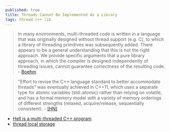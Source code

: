 ```yaml
---
published: true
title: Threads Cannot Be Implemented As a Library
tags: thread c++ lib
---
```

> In many environments, multi-threaded code is written in a language that  was  originally  designed  without  thread  support  (e.g.  C),  to which  a  library  of  threading  primitives  was  subsequently  added. There appears to be a general understanding that this is not the right
approach.  We  provide  specific  arguments  that  a  pure  library approach, in which the compiler is designed independently of threading issues, cannot guarantee correctness of the resulting code. -  [Boehm](https://cs.nyu.edu/~mwalfish/classes/14fa/ref/boehm05threads.pdf)

> "Effort to revise the C++ language standard to better accommodate threads" was eventually achieved in C++11, which uses a separate type for atomic variables (std::atomic) rather than relying on volatile, and has a formal memory model with a variety of memory orderings of different strengths (relaxed, acquire/release, sequentially consistent). - [\[HN\]](https://news.ycombinator.com/item?id=18483717)

- [Hell is a multi-threaded C++ program](https://news.ycombinator.com/item?id=15157116)
- [thread local storage](https://en.cppreference.com/w/cpp/language/storage_duration)